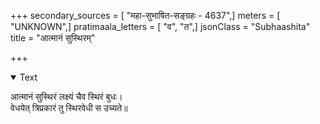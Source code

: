 +++
secondary_sources = [ "महा-सुभाषित-सङ्ग्रहः - 4637",]
meters = [ "UNKNOWN",]
pratimaala_letters = [ "व", "त",]
jsonClass = "Subhaashita"
title = "आत्मानं सुस्थिरम्"

+++

<details open><summary>Text</summary>

आत्मानं सुस्थिरं लक्ष्यं चैव स्थिरं बुधः।  
वेधयेत् त्रिप्रकारं तु स्थिरवेधी स उच्यते॥
</details>
